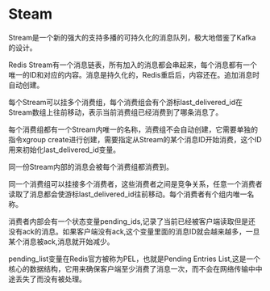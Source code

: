 # Steam
Stream是一个新的强大的支持多播的可持久化的消息队列，极大地借鉴了Kafka的设计。

Redis Stream有一个消息链表，所有加入的消息都会串起来，每个消息都有一个唯一的ID和对应的内容。消息是持久化的，Redis重启后，内容还在。追加消息时自动创建。

每个Stream可以挂多个消费组，每个消费组会有个游标last_delivered_id在Stream数组上往前移动，表示当前消费组已经消费到了哪条消息了。

每个消费组都有一个Stream内唯一的名称，消费组不会自动创建，它需要单独的指令xgroup create进行创建，需要指定从Stream的某个消息ID开始消费，这个ID用来初始化last_delivered_id变量。

同一份Stream内部的消息会被每个消费组都消费到。

同一个消费组可以挂接多个消费者，这些消费者之间是竞争关系，任意一个消费者读取了消息都会使游标last_delivered_id往前移动。每个消费者有个组内唯一名称。

消费者内部会有一个状态变量pending_ids,记录了当前已经被客户端读取但是还没有ack的消息。如果客户端没有ack,这个变量里面的消息ID就会越来越多，一旦某个消息被ack,消息就开始减少。

pending_list变量在Redis官方被称为PEL，也就是Pending Entries List,这是一个核心的数据结构，它用来确保客户端至少消费了消息一次，而不会在网络传输中中途丢失了而没有被处理。

